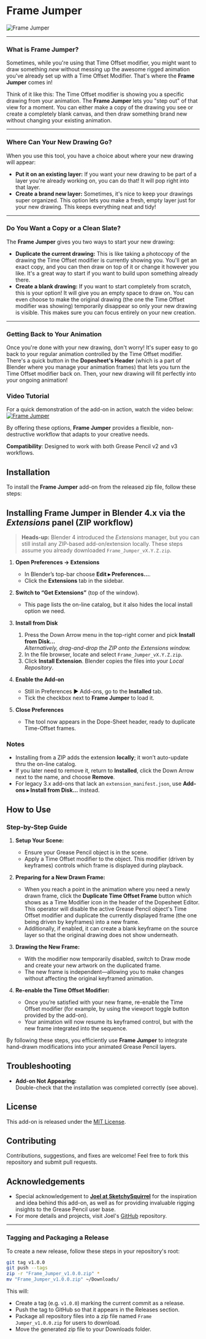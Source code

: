 # **Frame Jumper**

![Frame Jumper](img/Frame_Jumper.jpg)

---

### What is Frame Jumper?

Sometimes, while you're using that Time Offset modifier, you might want to draw something _new_ without messing up the awesome rigged animation you've already set up with a Time Offset Modifier. That's where the **Frame Jumper** comes in!

Think of it like this: The Time Offset modifier is showing you a specific drawing from your animation. The **Frame Jumper** lets you "step out" of that view for a moment. You can either make a copy of the drawing you see or create a completely blank canvas, and then draw something brand new without changing your existing animation.

---

### Where Can Your New Drawing Go?

When you use this tool, you have a choice about where your new drawing will appear:

- **Put it on an existing layer:** If you want your new drawing to be part of a layer you're already working on, you can do that! It will pop right into that layer.
- **Create a brand new layer:** Sometimes, it's nice to keep your drawings super organized. This option lets you make a fresh, empty layer just for your new drawing. This keeps everything neat and tidy!

---

### Do You Want a Copy or a Clean Slate?

The **Frame Jumper** gives you two ways to start your new drawing:

- **Duplicate the current drawing:** This is like taking a photocopy of the drawing the Time Offset modifier is currently showing you. You'll get an exact copy, and you can then draw on top of it or change it however you like. It's a great way to start if you want to build upon something already there.
- **Create a blank drawing:** If you want to start completely from scratch, this is your option! It will give you an empty space to draw on. You can even choose to make the original drawing (the one the Time Offset modifier was showing) temporarily disappear so only your new drawing is visible. This makes sure you can focus entirely on your new creation.

---

### Getting Back to Your Animation

Once you're done with your new drawing, don't worry! It's super easy to go back to your regular animation controlled by the Time Offset modifier. There's a quick button in the **Dopesheet's Header** (which is a part of Blender where you manage your animation frames) that lets you turn the Time Offset modifier back on. Then, your new drawing will fit perfectly into your ongoing animation!

### Video Tutorial

For a quick demonstration of the add-on in action, watch the video below:
[![Frame Jumper](https://img.youtube.com/vi/TUGGjXJURmU/0.jpg)](https://www.youtube.com/watch?v=TUGGjXJURmU)

By offering these options, **Frame Jumper** provides a flexible, non-destructive workflow that adapts to your creative needs.

**Compatibility**: Designed to work with both Grease Pencil v2 and v3 workflows.

## Installation

To install the **Frame Jumper** add-on from the released zip file, follow these steps:

## Installing **Frame Jumper** in Blender 4.x via the _Extensions_ panel (ZIP workflow)

> **Heads-up:** Blender 4 introduced the _Extensions_ manager, but you can still install any ZIP-based add-on/extension locally. These steps assume you already downloaded `Frame_Jumper_vX.Y.Z.zip`.

1. **Open Preferences → Extensions**

   - In Blender’s top-bar choose **Edit ▸ Preferences…**.
   - Click the **Extensions** tab in the sidebar.

2. **Switch to “Get Extensions”** (top of the window).

   - This page lists the on-line catalog, but it also hides the local install option we need.

3. **Install from Disk**

   1. Press the Down Arrow menu in the top-right corner and pick **Install from Disk…**  
      _Alternatively, drag-and-drop the ZIP onto the Extensions window._
   2. In the file browser, locate and select `Frame_Jumper_vX.Y.Z.zip`.
   3. Click **Install Extension**. Blender copies the files into your _Local Repository_.

4. **Enable the Add-on**

   - Still in Preferences ▶ Add-ons, go to the **Installed** tab.
   - Tick the checkbox next to **Frame Jumper** to load it.

5. **Close Preferences**
   - The tool now appears in the Dope-Sheet header, ready to duplicate Time-Offset frames.

### Notes

- Installing from a ZIP adds the extension **locally**; it won’t auto-update thru the on-line catalog.
- If you later need to remove it, return to **Installed**, click the Down Arrow next to the name, and choose **Remove**.
- For legacy 3.x add-ons that lack an `extension_manifest.json`, use **Add-ons ▸ Install from Disk…** instead.

## How to Use

### Step-by-Step Guide

1. **Setup Your Scene:**

   - Ensure your Grease Pencil object is in the scene.
   - Apply a Time Offset modifier to the object. This modifier (driven by keyframes) controls which frame is displayed during playback.

2. **Preparing for a New Drawn Frame:**

   - When you reach a point in the animation where you need a newly drawn frame, click the **Duplicate Time Offset Frame** button which shows as a Time Modifier icon in the header of the Dopesheet Editor. This operator will disable the active Grease Pencil object's Time Offset modifier and duplicate the currently displayed frame (the one being driven by keyframes) into a new frame.
   - Additionally, if enabled, it can create a blank keyframe on the source layer so that the original drawing does not show underneath.

3. **Drawing the New Frame:**

   - With the modifier now temporarily disabled, switch to Draw mode and create your new artwork on the duplicated frame.
   - The new frame is independent—allowing you to make changes without affecting the original keyframed animation.

4. **Re-enable the Time Offset Modifier:**
   - Once you’re satisfied with your new frame, re-enable the Time Offset modifier (for example, by using the viewport toggle button provided by the add-on).
   - Your animation will now resume its keyframed control, but with the new frame integrated into the sequence.

By following these steps, you efficiently use **Frame Jumper** to integrate hand-drawn modifications into your animated Grease Pencil layers.

## Troubleshooting

- **Add-on Not Appearing:**  
  Double-check that the installation was completed correctly (see above).

## License

This add-on is released under the [MIT License](LICENSE).

## Contributing

Contributions, suggestions, and fixes are welcome! Feel free to fork this repository and submit pull requests.

## Acknowledgements

- Special acknowledgement to [**Joel at SketchySquirrel**](https://www.youtube.com/c/SketchySquirrel) for the inspiration and idea behind this add-on, as well as for providing invaluable rigging insights to the Grease Pencil user base.
- For more details and projects, visit Joel's [GitHub](https://github.com/sketchy-squirrel) repository.

---

### Tagging and Packaging a Release

To create a new release, follow these steps in your repository's root:

```bash
git tag v1.0.0
git push --tags
zip -r "Frame_Jumper_v1.0.0.zip" *
mv "Frame_Jumper_v1.0.0.zip" ~/Downloads/
```

This will:

- Create a tag (e.g. `v1.0.0`) marking the current commit as a release.
- Push the tag to GitHub so that it appears in the Releases section.
- Package all repository files into a zip file named `Frame Jumper_v1.0.0.zip` for users to download.
- Move the generated zip file to your Downloads folder.
